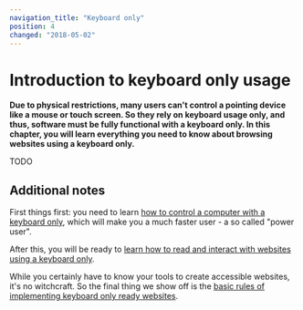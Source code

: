 ```yaml
---
navigation_title: "Keyboard only"
position: 4
changed: "2018-05-02"
---
```


# Introduction to keyboard only usage

**Due to physical restrictions, many users can't control a pointing device like a mouse or touch screen. So they rely on keyboard usage only, and thus, software must be fully functional with a keyboard only. In this chapter, you will learn everything you need to know about browsing websites using a keyboard only.**

TODO

## Additional notes

First things first: you need to learn [how to control a computer with a keyboard only](/knowledge/keyboard-only/controlling-a-computer), which will make you a much faster user - a so called "power user".

After this, you will be ready to [learn how to read and interact with websites using a keyboard only](/knowledge/keyboard-only/browsing-websites).

While you certainly have to know your tools to create accessible websites, it's no witchcraft. So the final thing we show off is the [basic rules of implementing keyboard only ready websites](/knowledge/keyboard-only/browsing-websites).